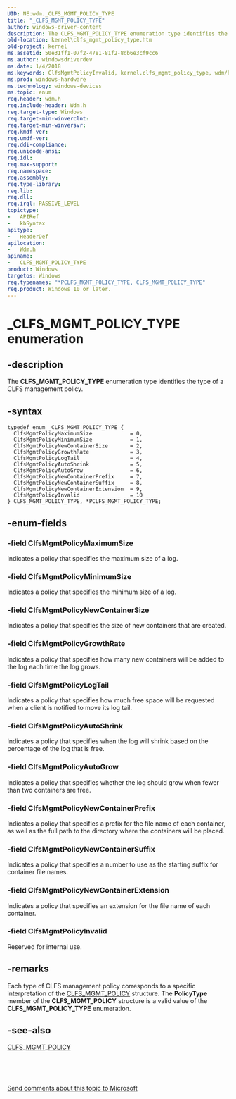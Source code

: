 ```yaml
---
UID: NE:wdm._CLFS_MGMT_POLICY_TYPE
title: "_CLFS_MGMT_POLICY_TYPE"
author: windows-driver-content
description: The CLFS_MGMT_POLICY_TYPE enumeration type identifies the type of a CLFS management policy.
old-location: kernel\clfs_mgmt_policy_type.htm
old-project: kernel
ms.assetid: 50e31ff1-07f2-4781-81f2-8db6e3cf9cc6
ms.author: windowsdriverdev
ms.date: 1/4/2018
ms.keywords: ClfsMgmtPolicyInvalid, kernel.clfs_mgmt_policy_type, wdm/PCLFS_MGMT_POLICY_TYPE, ClfsMgmtPolicyNewContainerPrefix, ClfsMgmtPolicyNewContainerSize, wdm/ClfsMgmtPolicyAutoGrow, ClfsMgmtPolicyMaximumSize, wdm/ClfsMgmtPolicyNewContainerExtension, ClfsMgmtPolicyMinimumSize, ClfsMgmtPolicyNewContainerExtension, CLFS_MGMT_POLICY_TYPE enumeration [Kernel-Mode Driver Architecture], CLFS_MGMT_POLICY_TYPE, wdm/ClfsMgmtPolicyNewContainerPrefix, wdm/ClfsMgmtPolicyNewContainerSize, _CLFS_MGMT_POLICY_TYPE, ClfsMgmtPolicyGrowthRate, PCLFS_MGMT_POLICY_TYPE, sysenum_bae8275b-5f70-40fb-ae14-f803eaeb0a42.xml, wdm/ClfsMgmtPolicyMinimumSize, ClfsMgmtPolicyAutoGrow, wdm/ClfsMgmtPolicyMaximumSize, ClfsMgmtPolicyNewContainerSuffix, ClfsMgmtPolicyAutoShrink, wdm/ClfsMgmtPolicyInvalid, wdm/CLFS_MGMT_POLICY_TYPE, PCLFS_MGMT_POLICY_TYPE enumeration pointer [Kernel-Mode Driver Architecture], wdm/ClfsMgmtPolicyAutoShrink, wdm/ClfsMgmtPolicyGrowthRate, wdm/ClfsMgmtPolicyLogTail, *PCLFS_MGMT_POLICY_TYPE, wdm/ClfsMgmtPolicyNewContainerSuffix, ClfsMgmtPolicyLogTail
ms.prod: windows-hardware
ms.technology: windows-devices
ms.topic: enum
req.header: wdm.h
req.include-header: Wdm.h
req.target-type: Windows
req.target-min-winverclnt: 
req.target-min-winversvr: 
req.kmdf-ver: 
req.umdf-ver: 
req.ddi-compliance: 
req.unicode-ansi: 
req.idl: 
req.max-support: 
req.namespace: 
req.assembly: 
req.type-library: 
req.lib: 
req.dll: 
req.irql: PASSIVE_LEVEL
topictype:
-	APIRef
-	kbSyntax
apitype:
-	HeaderDef
apilocation:
-	Wdm.h
apiname:
-	CLFS_MGMT_POLICY_TYPE
product: Windows
targetos: Windows
req.typenames: "*PCLFS_MGMT_POLICY_TYPE, CLFS_MGMT_POLICY_TYPE"
req.product: Windows 10 or later.
---
```


# _CLFS_MGMT_POLICY_TYPE enumeration


## -description


The <b>CLFS_MGMT_POLICY_TYPE</b> enumeration type identifies the type of a CLFS management policy.


## -syntax


````
typedef enum _CLFS_MGMT_POLICY_TYPE { 
  ClfsMgmtPolicyMaximumSize            = 0,
  ClfsMgmtPolicyMinimumSize            = 1,
  ClfsMgmtPolicyNewContainerSize       = 2,
  ClfsMgmtPolicyGrowthRate             = 3,
  ClfsMgmtPolicyLogTail                = 4,
  ClfsMgmtPolicyAutoShrink             = 5,
  ClfsMgmtPolicyAutoGrow               = 6,
  ClfsMgmtPolicyNewContainerPrefix     = 7,
  ClfsMgmtPolicyNewContainerSuffix     = 8,
  ClfsMgmtPolicyNewContainerExtension  = 9,
  ClfsMgmtPolicyInvalid                = 10
} CLFS_MGMT_POLICY_TYPE, *PCLFS_MGMT_POLICY_TYPE;
````


## -enum-fields




### -field ClfsMgmtPolicyMaximumSize

Indicates a policy that specifies the maximum size of a log. 


### -field ClfsMgmtPolicyMinimumSize

Indicates a policy that specifies the minimum size of a log. 


### -field ClfsMgmtPolicyNewContainerSize

Indicates a policy that specifies the size of new containers that are created.


### -field ClfsMgmtPolicyGrowthRate

Indicates a policy that specifies how many new containers will be added to the log each time the log grows.


### -field ClfsMgmtPolicyLogTail

Indicates a policy that specifies how much free space will be requested when a client is notified to move its log tail. 


### -field ClfsMgmtPolicyAutoShrink

Indicates a policy that specifies when the log will shrink based on the percentage of the log that is free.


### -field ClfsMgmtPolicyAutoGrow

Indicates a policy that specifies whether the log should grow when fewer than two containers are free.


### -field ClfsMgmtPolicyNewContainerPrefix

Indicates a policy that specifies a prefix for the file name of each container, as well as the full path to the directory where the containers will be placed.


### -field ClfsMgmtPolicyNewContainerSuffix

Indicates a policy that specifies a number to use as the starting suffix for container file names.


### -field ClfsMgmtPolicyNewContainerExtension

Indicates a policy that specifies an extension for the file name of each container.


### -field ClfsMgmtPolicyInvalid

Reserved for internal use.


## -remarks


Each type of CLFS management policy corresponds to a specific interpretation of the <a href="..\wdm\ns-wdm-_clfs_mgmt_policy.md">CLFS_MGMT_POLICY</a> structure. The <b>PolicyType</b> member of the <b>CLFS_MGMT_POLICY</b> structure is a valid value of the <b>CLFS_MGMT_POLICY_TYPE</b> enumeration.



## -see-also

<a href="..\wdm\ns-wdm-_clfs_mgmt_policy.md">CLFS_MGMT_POLICY</a>

 

 

<a href="mailto:wsddocfb@microsoft.com?subject=Documentation%20feedback [kernel\kernel]:%20CLFS_MGMT_POLICY_TYPE enumeration%20 RELEASE:%20(1/4/2018)&amp;body=%0A%0APRIVACY STATEMENT%0A%0AWe use your feedback to improve the documentation. We don't use your email address for any other purpose, and we'll remove your email address from our system after the issue that you're reporting is fixed. While we're working to fix this issue, we might send you an email message to ask for more info. Later, we might also send you an email message to let you know that we've addressed your feedback.%0A%0AFor more info about Microsoft's privacy policy, see http://privacy.microsoft.com/en-us/default.aspx." title="Send comments about this topic to Microsoft">Send comments about this topic to Microsoft</a>

